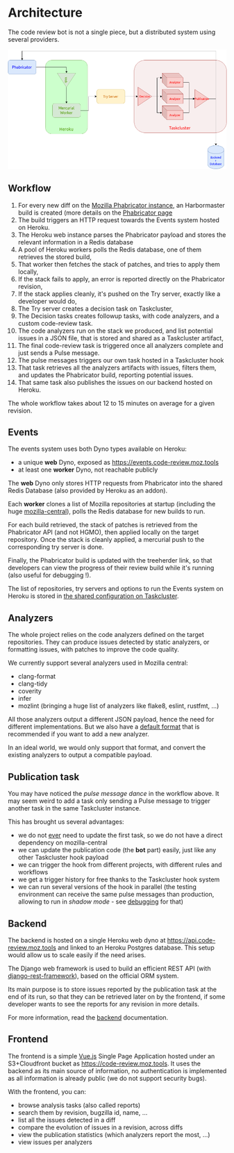 # Architecture

The code review bot is not a single piece, but a distributed system using several providers.

![](architecture.png)

## Workflow

1. For every new diff on the [Mozilla Phabricator instance](https://phabricator.services.mozilla.com/), an Harbormaster build is created (more details on the [Phabricator page](phabricator.md)
2. The build triggers an HTTP request towards the Events system hosted on Heroku.
3. The Heroku web instance parses the Phabricator payload and stores the relevant information in a Redis database
4. A pool of Heroku workers polls the Redis database, one of them retrieves the stored build,
5. That worker then fetches the stack of patches, and tries to apply them locally,
6. If the stack fails to apply, an error is reported directly on the Phabricator revision,
7. If the stack applies cleanly, it's pushed on the Try server, exactly like a developer would do,
8. The Try server creates a decision task on Taskcluster,
9. The Decision tasks creates followup tasks, with code analyzers, and a custom code-review task.
10. The code analyzers run on the stack we produced, and list potential issues in a JSON file, that is stored and shared as a Taskcluster artifact,
11. The final code-review task is triggered once all analyzers complete and just sends a Pulse message.
12. The pulse messages triggers our own task hosted in a Taskcluster hook
13. That task retrieves all the analyzers artifacts with issues, filters them, and updates the Phabricator build, reporting potential issues.
14. That same task also publishes the issues on our backend hosted on Heroku.

The whole workflow takes about 12 to 15 minutes on average for a given revision.

## Events

The events system uses both Dyno types available on Heroku:

- a unique **web** Dyno, exposed as https://events.code-review.moz.tools
- at least one **worker** Dyno, not reachable publicly

The **web** Dyno only stores HTTP requests from Phabricator into the shared Redis Database (also provided by Heroku as an addon).

Each **worker** clones a list of Mozilla repositories at startup (including the huge [mozilla-central](https://hg.mozilla.org/mozilla-central/)), polls the Redis database for new builds to run.

For each build retrieved, the stack of patches is retrieved from the Phabricator API (and not HGMO), then applied locally on the target repository. Once the stack is cleanly applied, a mercurial push to the corresponding try server is done.

Finally, the Phabricator build is updated with the treeherder link, so that developers can view the progress of their review build while it's running (also useful for debugging !).

The list of repositories, try servers and options to run the Events system on Heroku is stored in [the shared configuration on Taskcluster](configuration.md).

## Analyzers

The whole project relies on the code analyzers defined on the target repositories. They can produce issues detected by static analyzers, or formatting issues, with patches to improve the code quality.

We currently support several analyzers used in Mozilla central:

- clang-format
- clang-tidy
- coverity
- infer
- mozlint (bringing a huge list of analyzers like flake8, eslint, rustfmt, ...)

All those analyzers output a different JSON payload, hence the need for different implementations. But we also have a [default format](analysis_format.md) that is recommended if you want to add a new analyzer.

In an ideal world, we would only support that format, and convert the existing analyzers to output a compatible payload.

## Publication task

You may have noticed the *pulse message dance* in the workflow above. It may seem weird to add a task only sending a Pulse message to trigger another task in the same Taskcluster instance.

This has brought us several advantages:
- we do not [ever](https://hg.mozilla.org/mozilla-central/log/tip/taskcluster/ci/code-review/kind.yml) need to update the first task, so we do not have a direct dependency on mozilla-central
- we can update the publication code (the **bot** part) easily, just like any other Taskcluster hook payload
- we can trigger the hook from different projects, with different rules and workflows
- we get a trigger history for free thanks to the Taskcluster hook system
- we can run several versions of the hook in parallel (the testing environment can receive the same pulse messages than production, allowing to run in *shadow mode* - see [debugging](debugging.md) for that)

## Backend

The backend is hosted on a single Heroku web dyno at https://api.code-review.moz.tools and linked to an Heroku Postgres database. This setup would allow us to scale easily if the need arises.

The Django web framework is used to build an efficient REST API (with [django-rest-framework](https://www.django-rest-framework.org/)), based on the official ORM system.

Its main purpose is to store issues reported by the publication task at the end of its run, so that they can be retrieved later on by the frontend, if some developer wants to see the reports for any revision in more details.

For more information, read the [backend](backend.md) documentation.

## Frontend

The frontend is a simple [Vue.js](https://vuejs.org) Single Page Application hosted under an S3+Cloudfront bucket as https://code-review.moz.tools.
It uses the backend as its main source of information, no authentication is implemented as all information is already public (we do not support security bugs).

With the frontend, you can:
- browse analysis tasks (also called reports)
- search them by revision, bugzilla id, name, ...
- list all the issues detected in a diff
- compare the evolution of issues in a revision, across diffs
- view the publication statistics (which analyzers report the most, ...)
- view issues per analyzers
